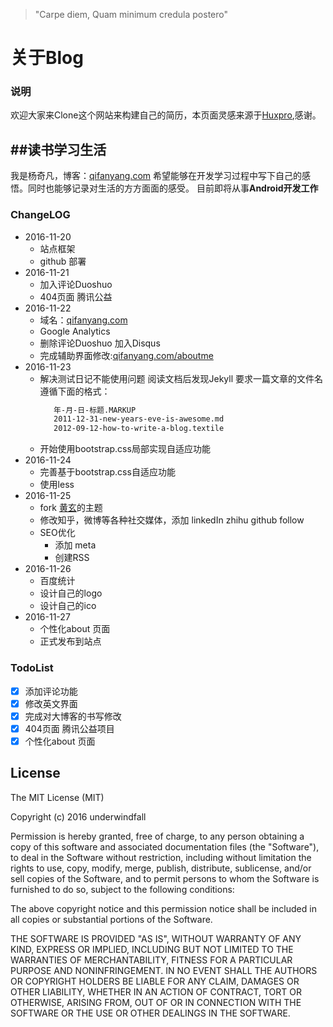 >"Carpe diem, Quam minimum credula postero"

# 关于Blog

### 说明
欢迎大家来Clone这个网站来构建自己的简历，本页面灵感来源于[Huxpro](https://github.com/Huxpro/huxpro.github.io),感谢。

##读书学习生活
---
我是杨奇凡，博客：[qifanyang.com](http://qifanyang.com)
希望能够在开发学习过程中写下自己的感悟。同时也能够记录对生活的方方面面的感受。
目前即将从事**Android开发工作**

### ChangeLOG
- 2016-11-20
    * 站点框架
    * github 部署
- 2016-11-21
  * 加入评论Duoshuo
  * 404页面 腾讯公益
-  2016-11-22
    * 域名：[qifanyang.com](http://qifanyang.com/)
    * Google Analytics
    * 删除评论Duoshuo 加入Disqus
    * 完成辅助界面修改:[qifanyang.com/aboutme](http://qifanyang.com/aboutme)
-   2016-11-23
    * 解决测试日记不能使用问题 阅读文档后发现Jekyll 要求一篇文章的文件名遵循下面的格式：<br/>
         ```bash
            年-月-日-标题.MARKUP
            2011-12-31-new-years-eve-is-awesome.md
            2012-09-12-how-to-write-a-blog.textile
         ```
    * 开始使用bootstrap.css局部实现自适应功能
-   2016-11-24
    * 完善基于bootstrap.css自适应功能
    * 使用less
-   2016-11-25
    *  fork [黄玄](http://huangxuan.me)的主题
    *  修改知乎，微博等各种社交媒体，添加 linkedIn zhihu github follow
    *  SEO优化
        -   添加 meta
        -   创建RSS
- 2016-11-26
    *  百度统计
    *  设计自己的logo
    *  设计自己的ico
- 2016-11-27
    * 个性化about 页面
    * 正式发布到站点
    
### TodoList
-  [x]  添加评论功能
-  [x] 修改英文界面
-  [x] 完成对大博客的书写修改
-  [x] 404页面 腾讯公益项目
-  [x] 个性化about 页面

## License
The MIT License (MIT)

Copyright (c) 2016 underwindfall

Permission is hereby granted, free of charge, to any person obtaining a copy
of this software and associated documentation files (the "Software"), to deal
in the Software without restriction, including without limitation the rights
to use, copy, modify, merge, publish, distribute, sublicense, and/or sell
copies of the Software, and to permit persons to whom the Software is
furnished to do so, subject to the following conditions:

The above copyright notice and this permission notice shall be included in all
copies or substantial portions of the Software.

THE SOFTWARE IS PROVIDED "AS IS", WITHOUT WARRANTY OF ANY KIND, EXPRESS OR
IMPLIED, INCLUDING BUT NOT LIMITED TO THE WARRANTIES OF MERCHANTABILITY,
FITNESS FOR A PARTICULAR PURPOSE AND NONINFRINGEMENT. IN NO EVENT SHALL THE
AUTHORS OR COPYRIGHT HOLDERS BE LIABLE FOR ANY CLAIM, DAMAGES OR OTHER
LIABILITY, WHETHER IN AN ACTION OF CONTRACT, TORT OR OTHERWISE, ARISING FROM,
OUT OF OR IN CONNECTION WITH THE SOFTWARE OR THE USE OR OTHER DEALINGS IN THE
SOFTWARE.






